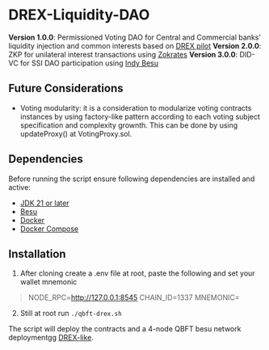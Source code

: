 #     DREX-Liquidity-DAO<br> 

**Version 1.0.0**: Permissioned Voting DAO for Central and Commercial banks' liquidity injection and common interests based on [DREX pilot](https://github.com/bacen/pilotord-kit-onboarding)
**Version 2.0.0**: ZKP for unilateral interest transactions using [Zokrates](https://zokrates.github.io/)
**Version 3.0.0**: DID-VC for SSI DAO participation using [Indy Besu](https://github.com/hyperledger/indy-besu)

## Future Considerations
- Voting modularity: it is a consideration to modularize voting contracts instances by using factory-like pattern according to each voting subject specification and complexity grownth. This can be done by using updateProxy() at VotingProxy.sol.

## Dependencies
Before running the script ensure following dependencies are installed and active:
- [JDK 21 or later](https://jdk.java.net/22/)
- [Besu](https://github.com/hyperledger/besu/releases)
- [Docker](https://docs.docker.com/get-docker/)
- [Docker Compose](https://docs.docker.com/compose/install/)

## Installation
1. After cloning create a .env file at root, paste the following and set your wallet mnemonic
>NODE_RPC=http://127.0.0.1:8545
>CHAIN_ID=1337
>MNEMONIC=<your-12-word-seed-phrase>

2. Still at root run ```./qbft-drex.sh```

The script will deploy the contracts and a 4-node QBFT besu network deploymentgg [DREX-like](https://github.com/bacen/pilotord-kit-onboarding/blob/main/arquitetura.md). 